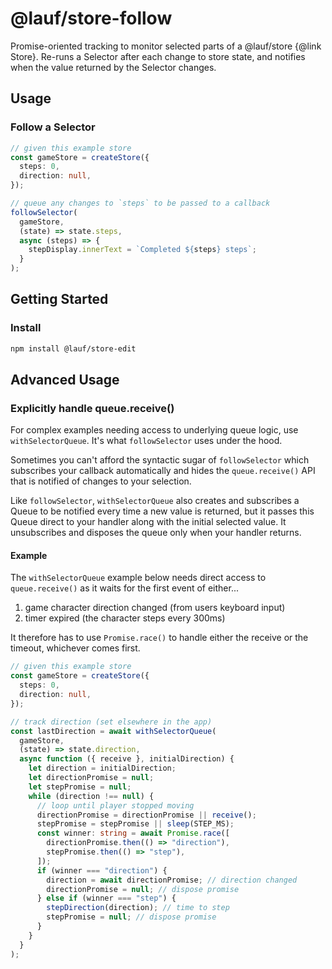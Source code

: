 # @lauf/store-follow

Promise-oriented tracking to monitor selected parts of a @lauf/store {@link Store}.
Re-runs a Selector after each change to store state, and notifies when the
value returned by the Selector changes.

## Usage

### Follow a Selector

```typescript
// given this example store
const gameStore = createStore({
  steps: 0,
  direction: null,
});

// queue any changes to `steps` to be passed to a callback
followSelector(
  gameStore,
  (state) => state.steps,
  async (steps) => {
    stepDisplay.innerText = `Completed ${steps} steps`;
  }
);
```

## Getting Started

### Install

```zsh
npm install @lauf/store-edit
```

## Advanced Usage

### Explicitly handle queue.receive()

For complex examples needing access to underlying queue logic, use
`withSelectorQueue`. It's what `followSelector` uses under the hood.

Sometimes you can't afford the syntactic sugar of `followSelector` which
subscribes your callback automatically and hides the `queue.receive()` API
that is notified of changes to your selection.

Like `followSelector`, `withSelectorQueue` also creates and subscribes a Queue
to be notified every time a new value is returned, but it passes this Queue
direct to your handler along with the initial selected value. It unsubscribes and
disposes the queue only when your handler returns.

#### Example

The `withSelectorQueue` example below needs direct access to `queue.receive()` as it waits for the first event of either...

1. game character direction changed (from users keyboard input)
2. timer expired (the character steps every 300ms)

It therefore has to use `Promise.race()` to handle either the receive or the timeout, whichever comes first.

```typescript
// given this example store
const gameStore = createStore({
  steps: 0,
  direction: null,
});

// track direction (set elsewhere in the app)
const lastDirection = await withSelectorQueue(
  gameStore,
  (state) => state.direction,
  async function ({ receive }, initialDirection) {
    let direction = initialDirection;
    let directionPromise = null;
    let stepPromise = null;
    while (direction !== null) {
      // loop until player stopped moving
      directionPromise = directionPromise || receive();
      stepPromise = stepPromise || sleep(STEP_MS);
      const winner: string = await Promise.race([
        directionPromise.then(() => "direction"),
        stepPromise.then(() => "step"),
      ]);
      if (winner === "direction") {
        direction = await directionPromise; // direction changed
        directionPromise = null; // dispose promise
      } else if (winner === "step") {
        stepDirection(direction); // time to step
        stepPromise = null; // dispose promise
      }
    }
  }
);
```
